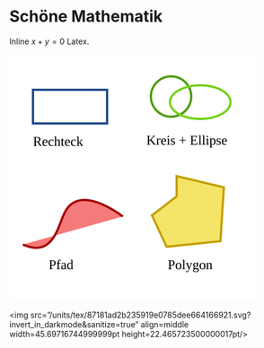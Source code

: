 # Schöne Mathematik

Inline $x+y=0$ Latex.

<img src="test.svg" alt="test"/>

<img src=”/units/tex/87181ad2b235919e0785dee664166921.svg?invert_in_darkmode&sanitize=true” align=middle width=45.69716744999999pt height=22.465723500000017pt/>